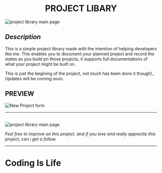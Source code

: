 <h1 align="center">PROJECT LIBARY</h1>

<image src="/images/finalResult.png" alt="project library main page">

<h2><i>Description</i></h2>

<p> This is a simple project library made with the intention of helping developers like me. This enables you to document your planned project and record the states as you build pn those projects, it supports full documentations of what your project might be built on.</p>

<p> This is just the begining of the project, not much has been done it though!,.
Updates will be coming soon.</p> 

<h2>PREVIEW</h2>

<image src="/images/addNewProject.png" alt="New Project form">
<hr><br>
<image src="/images/previewProject.png" alt="project library main page">

<p><i>Feel free to improve on this project, and if you love and really apprecite this project, can i get a follow.</i><p>
<hr>

<h1>Coding Is Life</h1>
 
 

